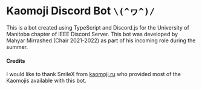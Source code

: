 # Kaomoji Discord Bot `\(^ヮ^)/`

This is a bot created using TypeScript and Discord.js for the University of Manitoba chapter of IEEE Discord Server. This bot was developed by Mahyar Mirrashed (Chair 2021-2022) as part of his incoming role during the summer.

#### Credits

I would like to thank SmileX from [kaomoji.ru](https://kaomoji.ru) who provided most of the Kaomojis available with this bot.

